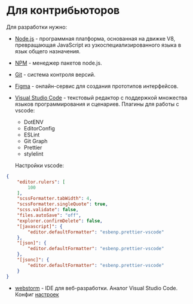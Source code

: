 # Для контрибьюторов

Для разработки нужно: 

* [Node.js](https://nodejs.org/en/) - программная платформа, основанная на движке V8, превращающая JavaScript из узкоспециализированного языка в язык общего назначения.
* [NPM](https://www.npmjs.com/) - менеджер пакетов node.js.
* [Git](https://git-scm.com/) - система контроля версий.
* [Figma](https://www.figma.com/) - онлайн-сервис для создания прототипов интерфейсов.
* [Visual Studio Code](https://code.visualstudio.com/) - текстовый редактор с поддержкой множества языков программирования и сценариев.
Плагины для работы с vscode:
  * DotENV
  * EditorConfig
  * ESLint
  * Git Graph
  * Prettier
  * stylelint

  Настройки vscode:
```json
{
    "editor.rulers": [
        100
    ],
    "scssFormatter.tabWidth": 4,
    "scssFormatter.singleQuote": true,
    "scss.validate": false,
    "files.autoSave": "off",
    "explorer.confirmDelete": false,
    "[javascript]": {
        "editor.defaultFormatter": "esbenp.prettier-vscode"
    },
    "[json]": {
        "editor.defaultFormatter": "esbenp.prettier-vscode"
    },
    "[jsonc]": {
        "editor.defaultFormatter": "esbenp.prettier-vscode"
    }
}
```
* [webstorm](https://www.jetbrains.com/ru-ru/webstorm/) - IDE для веб-разработки. Аналог Visual Studio Code.
Конфиг [настроек](https://drive.google.com/file/d/1fWSgDrolqzIjj7PeLclsIrptjERDoq2D/view?usp=sharing)
